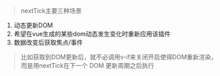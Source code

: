 > nextTick主要三种场景

1. 动态更新DOM
2. 希望在vue生成的某些dom动态发生变化时重新应用该插件
3. 数据改变后获取焦点/事件

> 比如获取到DOM更新后，就不必调用v-if来关闭开启使得DOM重新渲染，而是用nextTick在下一个 DOM 更新周期之后执行